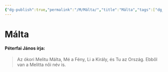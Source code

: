 ```yaml
---
{"dg-publish":true,"permalink":"/M/Málta/","title":"Málta","tags":["dg_uploaded"],"created":"2023-11-22T01:12","updated":"2023-11-22T01:12"}
---
```



# Málta

#### Péterfai János írja:

> Az ókori Melitu Málta, Mé a Fény, Li a Király, és Tu az Ország. Ebből van a Melitta női név is.  